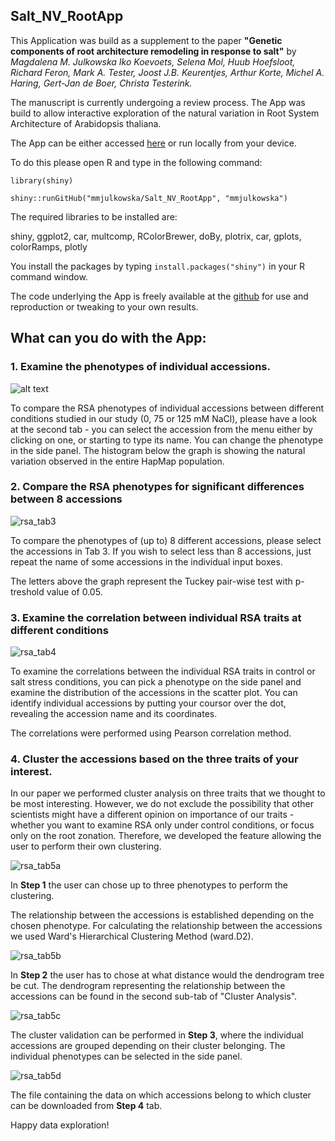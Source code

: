 ## Salt_NV_RootApp

This Application was build as a supplement to the paper __"Genetic components of root architecture remodeling in response to salt"__
by _Magdalena M. Julkowska Iko Koevoets, Selena Mol, Huub Hoefsloot, Richard Feron, Mark A. Tester, Joost J.B. Keurentjes, Arthur Korte, Michel A. Haring, Gert-Jan de Boer, Christa Testerink._

The manuscript is currently undergoing a review process. The App was build to allow interactive exploration of the natural variation in Root System Architecture of Arabidopsis thaliana.

The App can be either accessed [here](http://genseq-h0.science.uva.nl/shiny/Salt_NV_Root/) or run locally from your device.

To do this please open R and type in the following command:

`library(shiny)`

`shiny::runGitHub("mmjulkowska/Salt_NV_RootApp", "mmjulkowska")`

The required libraries to be installed are:

shiny, ggplot2, car, multcomp, RColorBrewer, doBy, plotrix, car, gplots, colorRamps, plotly

You install the packages by typing 
`install.packages("shiny")`
in your R command window.

The code underlying the App is freely available at the [github](https://github.com/mmjulkowska/Salt_NV_RootApp) for use and reproduction or tweaking to your own results.

## What can you do with the App:

### 1. Examine the phenotypes of individual accessions. 

![alt text](https://user-images.githubusercontent.com/14832460/29319232-ef6c5a8a-81db-11e7-9334-fc2b04c43aba.png)

To compare the RSA phenotypes of individual accessions between different conditions studied in our study (0, 75 or 125 mM NaCl), please have a look at the second tab - you can select the accession from the menu either by clicking on one, or starting to type its name.
You can change the phenotype in the side panel. The histogram below the graph is showing the natural variation observed in the entire HapMap population.

### 2. Compare the RSA phenotypes for significant differences between 8 accessions

![rsa_tab3](https://user-images.githubusercontent.com/14832460/29319371-7dc1174e-81dc-11e7-87ac-a856629d5491.png)

To compare the phenotypes of (up to) 8 different accessions, please select the accessions in Tab 3. If you wish to select less than 8 accessions, just repeat the name of some accessions in the individual input boxes.

The letters above the graph represent the Tuckey pair-wise test with p-treshold value of 0.05.

### 3. Examine the correlation between individual RSA traits at different conditions

![rsa_tab4](https://user-images.githubusercontent.com/14832460/29319382-85430ef0-81dc-11e7-8ee0-7f5204853c86.png)

To examine the correlations between the individual RSA traits in control or salt stress conditions, you can pick a phenotype on the side panel and examine the distribution of the accessions in the scatter plot. You can identify individual accessions by putting your coursor over the dot, revealing the accession name and its coordinates. 

The correlations were performed using Pearson correlation method.

### 4. Cluster the accessions based on the three traits of your interest. 

In our paper we performed cluster analysis on three traits that we thought to be most interesting. However, we do not exclude the possibility that other scientists might have a different opinion on importance of our traits - whether you want to examine RSA only under control conditions, or focus only on the root zonation. Therefore, we developed the feature allowing the user to perform their own clustering.

![rsa_tab5a](https://user-images.githubusercontent.com/14832460/29319384-8544cbd2-81dc-11e7-9efb-778f466bdb81.png)

In __Step 1__ the user can chose up to three phenotypes to perform the clustering. 

The relationship between the accessions is established depending on the chosen phenotype. For calculating the relationship between the accessions we used Ward's Hierarchical Clustering Method (ward.D2). 

![rsa_tab5b](https://user-images.githubusercontent.com/14832460/29319383-8543d718-81dc-11e7-8a7c-52e9135848be.png)

In __Step 2__ the user has to chose at what distance would the dendrogram tree be cut. The dendrogram representing the relationship between the accessions can be found in the second sub-tab of "Cluster Analysis".

![rsa_tab5c](https://user-images.githubusercontent.com/14832460/29319381-85407172-81dc-11e7-9ca7-fb5b59cb3fc4.png)

The cluster validation can be performed in __Step 3__, where the individual accessions are grouped depending on their cluster belonging. The individual phenotypes can be selected in the side panel. 

![rsa_tab5d](https://user-images.githubusercontent.com/14832460/29319380-8511c3a4-81dc-11e7-951e-ed83c15484af.png)

The file containing the data on which accessions belong to which cluster can be downloaded from __Step 4__ tab. 

Happy data exploration!
